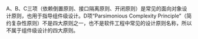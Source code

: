 A、B、C三项（依赖倒置原则、接口隔离原则、开闭原则）是常见的面向对象设计原则，也用于指导组件级设计。D项“Parsimonious Complexity Principle”（简约复杂性原则）不是四大原则之一，也不是软件工程中常见的设计原则名称，所以不属于组件级设计的四大原则。